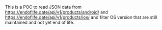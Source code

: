 This is a POC to read JSON data from https://endoflife.date/api/v1/products/android/ and https://endoflife.date/api/v1/products/ios/ and filter OS version that are still maintained and not yet end of life.
